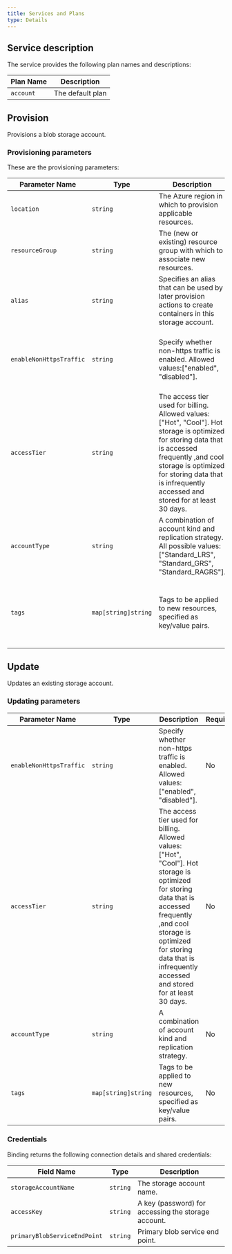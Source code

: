 ```yaml
---
title: Services and Plans
type: Details
---
```


## Service description

The service provides the following plan names and descriptions:

| Plan Name | Description      |
| --------- | ---------------- |
| `account` | The default plan |

## Provision

Provisions a blob storage account.

### Provisioning parameters

These are the provisioning parameters:

| Parameter Name          | Type                | Description                                                  | Required | Default Value                                                |
| ----------------------- | ------------------- | ------------------------------------------------------------ | -------- | ------------------------------------------------------------ |
| `location`              | `string`            | The Azure region in which to provision applicable resources. | Yes      |                                                              |
| `resourceGroup`         | `string`            | The (new or existing) resource group with which to associate new resources. | Yes      |                                                              |
| `alias`                 | `string`            | Specifies an alias that can be used by later provision actions to create containers in this storage account. | Yes      |                                                              |
| `enableNonHttpsTraffic` | `string`            | Specify whether non-https traffic is enabled. Allowed values:["enabled", "disabled"]. | No       | If not provided, "disabled" will be used as the default value. That is, only https traffic is allowed. |
| `accessTier`            | `string`            | The access tier used for billing.    Allowed values: ["Hot", "Cool"]. Hot storage is optimized for storing data that is accessed frequently ,and cool storage is optimized for storing data that is infrequently accessed and stored for at least 30 days. | No       | If not provided, "Hot" will be used as the default value.    |
| `accountType`           | `string`            | A combination of account kind and   replication strategy. All possible values: ["Standard_LRS", "Standard_GRS", "Standard_RAGRS"]. | No       | If not provided, "Standard_LRS" will be used as the default value for all plans. |
| `tags`                  | `map[string]string` | Tags to be applied to new resources, specified as key/value pairs. | No       | Tags (even if none are specified) are automatically supplemented with `heritage: open-service-broker-azure`. |

## Update

Updates an existing storage account.

### Updating parameters

| Parameter Name            | Type                | Description                                                  | Required |
| ------------------------- | ------------------- | ------------------------------------------------------------ | -------- |
| `enableNonHttpsTraffic`   | `string`            | Specify whether non-https traffic is enabled. Allowed values:["enabled", "disabled"]. | No       |
| `accessTier`              | `string`            | The access tier used for billing.    Allowed values: ["Hot", "Cool"]. Hot storage is optimized for storing data that is accessed frequently ,and cool storage is optimized for storing data that is infrequently accessed and stored for at least 30 days. | No       |
| `accountType`             | `string`            | A combination of account kind and   replication strategy.    | No       |
| `tags`                    | `map[string]string` | Tags to be applied to new resources, specified as key/value pairs. | No       |

### Credentials

Binding returns the following connection details and shared credentials:

| Field Name                   | Type     | Description                                         |
| ---------------------------- | -------- | --------------------------------------------------- |
| `storageAccountName`         | `string` | The storage account name.                           |
| `accessKey`                  | `string` | A key (password) for accessing the storage account. |
| `primaryBlobServiceEndPoint` | `string` | Primary blob service end point.                     |
